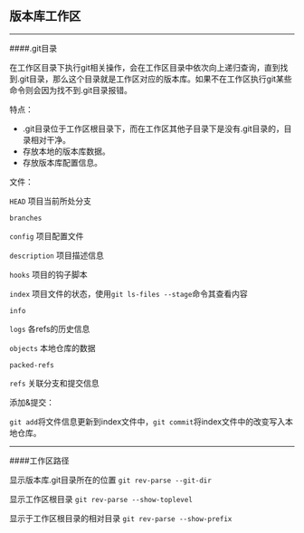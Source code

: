## 版本库工作区

***
####.git目录

在工作区目录下执行git相关操作，会在工作区目录中依次向上递归查询，直到找到.git目录，那么这个目录就是工作区对应的版本库。如果不在工作区执行git某些命令则会因为找不到.git目录报错。


特点：

- .git目录位于工作区根目录下，而在工作区其他子目录下是没有.git目录的，目录相对干净。
- 存放本地的版本库数据。
- 存放版本库配置信息。


文件：

`HEAD` 项目当前所处分支

`branches` 

`config` 项目配置文件

`description` 项目描述信息

`hooks` 项目的钩子脚本

`index` 项目文件的状态，使用`git ls-files --stage`命令其查看内容

`info` 

`logs` 各refs的历史信息

`objects` 本地仓库的数据

`packed-refs` 

`refs` 关联分支和提交信息


添加&提交：

`git add`将文件信息更新到index文件中，`git commit`将index文件中的改变写入本地仓库。

***

####工作区路径

显示版本库.git目录所在的位置
`git rev-parse --git-dir`

显示工作区根目录
`git rev-parse --show-toplevel`

显示于工作区根目录的相对目录
`git rev-parse --show-prefix`
